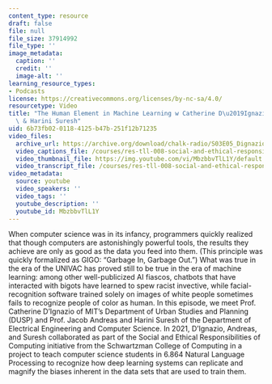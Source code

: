 ```yaml
---
content_type: resource
draft: false
file: null
file_size: 37914992
file_type: ''
image_metadata:
  caption: ''
  credit: ''
  image-alt: ''
learning_resource_types:
- Podcasts
license: https://creativecommons.org/licenses/by-nc-sa/4.0/
resourcetype: Video
title: "The Human Element in Machine Learning w Catherine D\u2019Ignazio, Jacob Andreas\
  \ & Harini Suresh"
uid: 6b73fb02-0118-4125-b47b-251f12b71235
video_files:
  archive_url: https://archive.org/download/chalk-radio/S03E05_Dignazio_Andreas_Suresh_360p.mp4
  video_captions_file: /courses/res-tll-008-social-and-ethical-responsibilities-of-computing-serc/MbzbbvTlL1Y_captions.webvtt
  video_thumbnail_file: https://img.youtube.com/vi/MbzbbvTlL1Y/default.jpg
  video_transcript_file: /courses/res-tll-008-social-and-ethical-responsibilities-of-computing-serc/MbzbbvTlL1Y_transcript.pdf
video_metadata:
  source: youtube
  video_speakers: ''
  video_tags: ''
  youtube_description: ''
  youtube_id: MbzbbvTlL1Y
---
```

When computer science was in its infancy, programmers quickly realized that though computers are astonishingly powerful tools, the results they achieve are only as good as the data you feed into them. (This principle was quickly formalized as GIGO: “Garbage In, Garbage Out.”) What was true in the era of the UNIVAC has proved still to be true in the era of machine learning: among other well-publicized AI fiascos, chatbots that have interacted with bigots have learned to spew racist invective, while facial-recognition software trained solely on images of white people sometimes fails to recognize people of color as human. In this episode, we meet Prof. Catherine D’Ignazio of MIT’s Department of Urban Studies and Planning (DUSP) and Prof. Jacob Andreas and Harini Suresh of the Department of Electrical Engineering and Computer Science. In 2021, D’Ignazio, Andreas, and Suresh collaborated as part of the Social and Ethical Responsibilities of Computing initiative from the Schwartzman College of Computing in a project to teach computer science students in 6.864 Natural Language Processing to recognize how deep learning systems can replicate and magnify the biases inherent in the data sets that are used to train them.